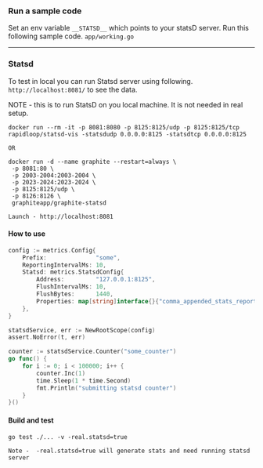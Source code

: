 ### Run a sample code

Set an env variable ```__STATSD__``` which points to your statsD server. Run this following sample code.
```app/working.go```

---

### Statsd

To test in local you can run Statsd server using following. ```http://localhost:8081/``` to see the data.

NOTE - this is to run StatsD on you local machine. It is not needed in real setup.

```shell
docker run --rm -it -p 8081:8080 -p 8125:8125/udp -p 8125:8125/tcp  rapidloop/statsd-vis -statsdudp 0.0.0.0:8125 -statsdtcp 0.0.0.0:8125

OR

docker run -d --name graphite --restart=always \
 -p 8081:80 \
 -p 2003-2004:2003-2004 \
 -p 2023-2024:2023-2024 \
 -p 8125:8125/udp \
 -p 8126:8126 \
 graphiteapp/graphite-statsd
 
Launch - http://localhost:8081 
```

#### How to use

```go
config := metrics.Config{
    Prefix:              "some",
    ReportingIntervalMs: 10,
    Statsd: metrics.StatsdConfig{
        Address:         "127.0.0.1:8125",
        FlushIntervalMs: 10,
        FlushBytes:      1440,
        Properties: map[string]interface{}{"comma_appended_stats_reporter": true},
    },
}

statsdService, err := NewRootScope(config)
assert.NoError(t, err)

counter := statsdService.Counter("some_counter")
go func() {
    for i := 0; i < 100000; i++ {
        counter.Inc(1)
        time.Sleep(1 * time.Second)
        fmt.Println("submitting statsd counter")
    }
}()
```

#### Build and test

```shell
go test ./... -v -real.statsd=true

Note -  -real.statsd=true will generate stats and need running statsd server
```
